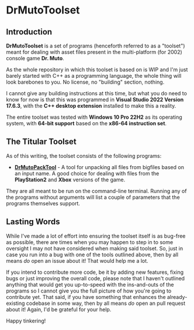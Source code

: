 # DrMutoToolset

## Introduction

**DrMutoToolset** is a set of programs (henceforth referred to as a "toolset") meant for dealing with asset files present in the multi-platform (for 2002) console game **Dr. Muto**.

As the whole repository in which this toolset is based on is WIP and I'm just barely started with C++ as a programming language, the whole thing will look barebones to you. No license, no "building" section, nothing.

I cannot give any building instructions at this time, but what you do need to know for now is that this was programmed in **Visual Studio 2022 Version 17.6.3**, with the **C++ desktop extension** installed to make this a reality.

The entire toolset was tested with **Windows 10 Pro 22H2** as its operating system, with **64-bit support** based on the **x86-64 instruction set**.

## The Titular Toolset

As of this writing, the toolset consists of the following programs:

- [**DrMutoPackTool**](DrMutoPackTool/README.md) - A tool for unpacking all files from bigfiles based on an input name. A good choice for dealing with files from the **PlayStation2** and **Xbox** versions of the game.

They are all meant to be run on the command-line terminal. Running any of the programs without arguments will list a couple of parameters that the programs themselves support.

## Lasting Words

While I've made a lot of effort into ensuring the toolset itself is as bug-free as possible, there are times when you may happen to step in to some oversight I may not have considered when making said toolset. So, just in case you run into a bug with one of the tools outlined above, then by all means *do* open an issue about it! That would help me a lot.

If you intend to contribute more code, be it by adding new features, fixing bugs or just improving the overall code, please note that I haven't outlined anything that would get you up-to-speed with the ins-and-outs of the programs so I cannot give you the full picture of how you're going to contribute yet. That said, if you have something that enhances the already-existing codebase in some way, then by all means *do* open an pull request about it! Again, I'd be grateful for your help.

Happy tinkering!
